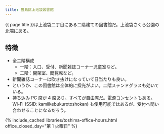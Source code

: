 ```yaml
---
title: 豊島区上池袋図書館
---
```


{{ page.title }}は上池袋二丁目にある二階建ての図書館だ。上池袋さくら公園の北端にある。

## 特徴

* 全二階構成
  * 一階：入口、受付、新聞雑誌コーナー児童室など。
  * 二階：開架室、閲覧席など。
* 新聞雑誌コーナーは吹き抜けになっていて日当たりも良い。
* というか、この図書館は全体的に採光がよい。二階ステンドグラスも効いている。
* 持ち込み PC 席が 4 席あり、すべてが自由席だ。電源コンセントもある。
  Wi-Fi (SSID: kamiikebukurotoshokan) も使用可能ではあるが、受付へ問い合わせることになるだろう。

{% include_cached libraries/toshima-office-hours.html office_closed_day="第 1 火曜日" %}
